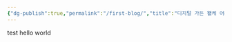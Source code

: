 ```yaml
---
{"dg-publish":true,"permalink":"/first-blog/","title":"디지털 가든 왤케 어려웍","tags":["gardenEntry"]}
---
```


test hello world